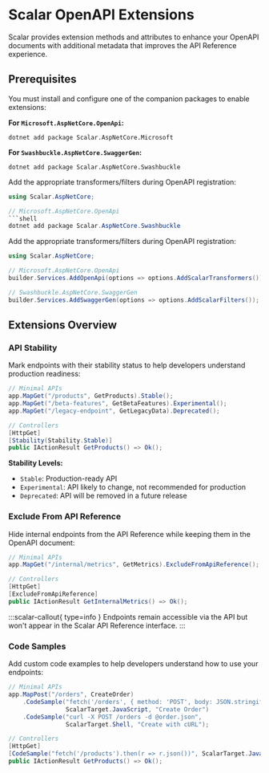 # Scalar OpenAPI Extensions

Scalar provides extension methods and attributes to enhance your OpenAPI documents with additional metadata that improves the API Reference experience.

## Prerequisites

You must install and configure one of the companion packages to enable extensions:

**For `Microsoft.AspNetCore.OpenApi`:**
```shell
dotnet add package Scalar.AspNetCore.Microsoft
```

**For `Swashbuckle.AspNetCore.SwaggerGen`:**
```shell
dotnet add package Scalar.AspNetCore.Swashbuckle
```

Add the appropriate transformers/filters during OpenAPI registration:

```csharp
using Scalar.AspNetCore;

// Microsoft.AspNetCore.OpenApi
```shell
dotnet add package Scalar.AspNetCore.Swashbuckle
```

Add the appropriate transformers/filters during OpenAPI registration:

```csharp
using Scalar.AspNetCore;

// Microsoft.AspNetCore.OpenApi
builder.Services.AddOpenApi(options => options.AddScalarTransformers());

// Swashbuckle.AspNetCore.SwaggerGen
builder.Services.AddSwaggerGen(options => options.AddScalarFilters());
```

## Extensions Overview

### API Stability

Mark endpoints with their stability status to help developers understand production readiness:

```csharp
// Minimal APIs
app.MapGet("/products", GetProducts).Stable();
app.MapGet("/beta-features", GetBetaFeatures).Experimental(); 
app.MapGet("/legacy-endpoint", GetLegacyData).Deprecated();

// Controllers
[HttpGet]
[Stability(Stability.Stable)]
public IActionResult GetProducts() => Ok();
```

**Stability Levels:**
- `Stable`: Production-ready API
- `Experimental`: API likely to change, not recommended for production  
- `Deprecated`: API will be removed in a future release

### Exclude From API Reference

Hide internal endpoints from the API Reference while keeping them in the OpenAPI document:

```csharp
// Minimal APIs
app.MapGet("/internal/metrics", GetMetrics).ExcludeFromApiReference();

// Controllers
[HttpGet]
[ExcludeFromApiReference]
public IActionResult GetInternalMetrics() => Ok();
```

:::scalar-callout{ type=info }
Endpoints remain accessible via the API but won't appear in the Scalar API Reference interface.
:::

### Code Samples

Add custom code examples to help developers understand how to use your endpoints:

```csharp
// Minimal APIs
app.MapPost("/orders", CreateOrder)
    .CodeSample("fetch('/orders', { method: 'POST', body: JSON.stringify(order) })", 
                ScalarTarget.JavaScript, "Create Order")
    .CodeSample("curl -X POST /orders -d @order.json", 
                ScalarTarget.Shell, "Create with cURL");

// Controllers  
[HttpGet]
[CodeSample("fetch('/products').then(r => r.json())", ScalarTarget.JavaScript)]
public IActionResult GetProducts() => Ok();
```
